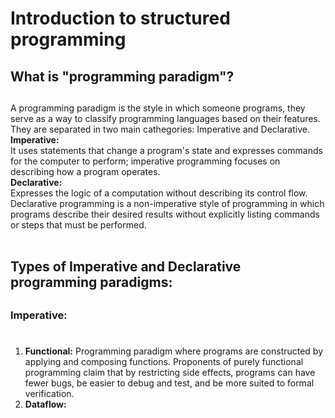 # Introduction to structured programming <h3>
## What is "programming paradigm"? <h2>
A programming paradigm is the style in which someone programs, they serve as a way to classify programming languages based on their features. They are separated in two main cathegories: Imperative and Declarative.  <br>
**Imperative:**  <br>
It uses statements that change a program's state and expresses commands for the computer to perform; imperative programming focuses on describing how a program operates.  <br>
**Declarative:**  <br>
Expresses the logic of a computation without describing its control flow. Declarative programming is a non-imperative style of programming in which programs describe their desired results without explicitly listing commands or steps that must be performed.  <br>  <br>
## Types of Imperative and Declarative programming paradigms: <h2>
### Imperative: <h1> 
1. **Functional:** Programming paradigm where programs are constructed by applying and composing functions. Proponents of purely functional programming claim that by restricting side effects, programs can have fewer bugs, be easier to debug and test, and be more suited to formal verification.  <br>
2. **Dataflow:** 
